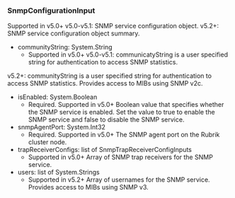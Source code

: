 ### SnmpConfigurationInput
Supported in v5.0+
v5.0-v5.1: SNMP service configuration object.
v5.2+: SNMP service configuration object summary.

- communityString: System.String
  - Supported in v5.0+
v5.0-v5.1: communicatyString is a user specified string for authentication to access SNMP statistics.

v5.2+: communityString is a user specified string for authentication to access SNMP statistics. Provides access to MIBs using SNMP v2c.
- isEnabled: System.Boolean
  - Required. Supported in v5.0+
Boolean value that specifies whether the SNMP service is enabled. Set the value to true to enable the SNMP service and false to disable the SNMP service.
- snmpAgentPort: System.Int32
  - Required. Supported in v5.0+
The SNMP agent port on the Rubrik cluster node.
- trapReceiverConfigs: list of SnmpTrapReceiverConfigInputs
  - Supported in v5.0+
Array of SNMP trap receivers for the SNMP service.
- users: list of System.Strings
  - Supported in v5.2+
Array of usernames for the SNMP service. Provides access to MIBs using SNMP v3.
